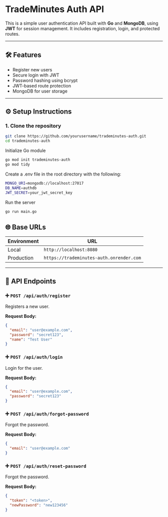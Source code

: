 
# TradeMinutes Auth API

This is a simple user authentication API built with **Go** and **MongoDB**, using **JWT** for session management. It includes registration, login, and protected routes.

---

## 🛠️ Features

- Register new users
- Secure login with JWT
- Password hashing using bcrypt
- JWT-based route protection
- MongoDB for user storage

---

## ⚙️ Setup Instructions

### 1. Clone the repository

```bash
git clone https://github.com/yourusername/trademinutes-auth.git
cd trademinutes-auth

```

Initialize Go module

```bash
go mod init trademinutes-auth
go mod tidy
```

Create a .env file in the root directory with the following:

```bash
MONGO_URI=mongodb://localhost:27017
DB_NAME=authdb
JWT_SECRET=your_jwt_secret_key
```

Run the server

```bash
go run main.go
```

## 🌐 Base URLs

| Environment | URL |
|-------------|-----|
| Local       | `http://localhost:8080` |
| Production  | `https://trademinutes-auth.onrender.com` |

---

## 📮 API Endpoints

### ➕ `POST /api/auth/register`

Registers a new user.

**Request Body:**
```json
{
  "email": "user@example.com",
  "password": "secret123",
  "name": "Test User"
}
```

### ➕ `POST /api/auth/login`

Login for the user.

**Request Body:**
```json
{
  "email": "user@example.com",
  "password": "secret123"
}

```

### ➕ `POST /api/auth/forgot-password`

Forgot the password.

**Request Body:**
```json
{
  "email": "user@example.com"
}
```

### ➕ `POST /api/auth/reset-password`

Forgot the password.

**Request Body:**
```json
{
  "token": "<token>",
  "newPassword": "new123456"
}


